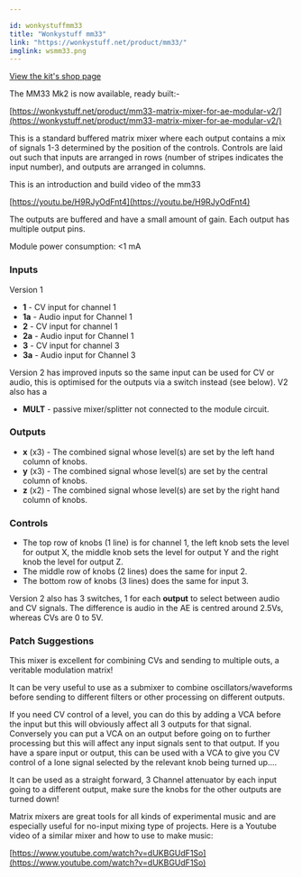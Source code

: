 ```yaml
---

id: wonkystuffmm33
title: "Wonkystuff mm33"
link: "https://wonkystuff.net/product/mm33/"
imglink: wsmm33.png
---
```



[View the kit's shop page](https://wonkystuff.net/product/mm33/)

The MM33 Mk2 is now available, ready built:-

[https://wonkystuff.net/product/mm33-matrix-mixer-for-ae-modular-v2/](https://wonkystuff.net/product/mm33-matrix-mixer-for-ae-modular-v2/)

This is a standard buffered matrix mixer where each output contains a mix of signals 1-3 determined by the position of the controls. Controls are laid out such that inputs are arranged in rows (number of stripes indicates the input number), and outputs are arranged in columns.

This is an introduction and build video of the mm33

[https://youtu.be/H9RJyOdFnt4](https://youtu.be/H9RJyOdFnt4)

The outputs are buffered and have a small amount of gain. Each output has multiple output pins.

Module power consumption: <1 mA



### Inputs

Version 1

*   **1** - CV input for channel 1
*   **1a** - Audio input for Channel 1
*   **2** - CV input for channel 1
*   **2a** - Audio input for Channel 1
*   **3** - CV input for channel 3
*   **3a** - Audio input for Channel 3

Version 2 has improved inputs so the same input can be used for CV or audio, this is optimised for the outputs via a switch instead (see below). V2 also has a

*   **MULT** - passive mixer/splitter not connected to the module circuit.

### Outputs

*   **x** (x3) - The combined signal whose level(s) are set by the left hand column of knobs.
*   **y** (x3) - The combined signal whose level(s) are set by the central column of knobs.
*   **z** (x2) - The combined signal whose level(s) are set by the right hand column of knobs.

### Controls

*   The top row of knobs (1 line) is for channel 1, the left knob sets the level for output X, the middle knob sets the level for output Y and the right knob the level for output Z.
*   The middle row of knobs (2 lines) does the same for input 2.
*   The bottom row of knobs (3 lines) does the same for input 3.

Version 2 also has 3 switches, 1 for each **output** to select between audio and CV signals. The difference is audio in the AE is centred around 2.5Vs, whereas CVs are 0 to 5V.

### Patch Suggestions

This mixer is excellent for combining CVs and sending to multiple outs, a veritable modulation matrix!

It can be very useful to use as a submixer to combine oscillators/waveforms before sending to different filters or other processing on different outputs.

If you need CV control of a level, you can do this by adding a VCA before the input but this will obviously affect all 3 outputs for that signal. Conversely you can put a VCA on an output before going on to further processing but this will affect any input signals sent to that output. If you have a spare input or output, this can be used with a VCA to give you CV control of a lone signal selected by the relevant knob being turned up....

It can be used as a straight forward, 3 Channel attenuator by each input going to a different output, make sure the knobs for the other outputs are turned down!

Matrix mixers are great tools for all kinds of experimental music and are especially useful for no-input mixing type of projects. Here is a Youtube video of a similar mixer and how to use to make music:

[https://www.youtube.com/watch?v=dUKBGUdF1So](https://www.youtube.com/watch?v=dUKBGUdF1So)



